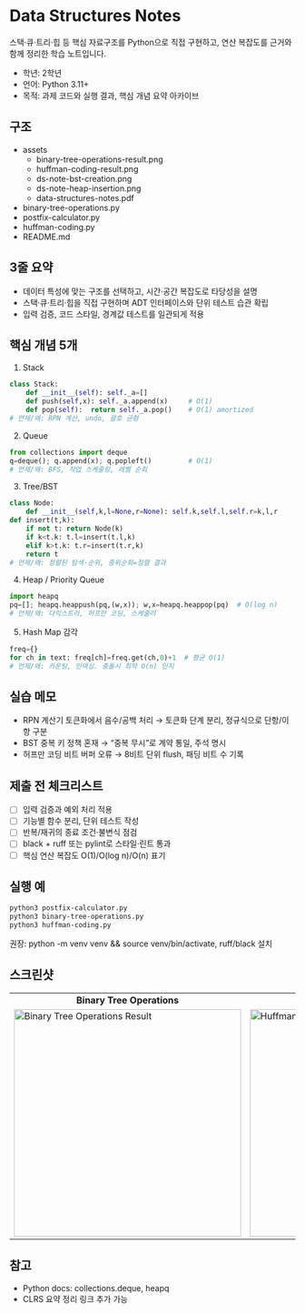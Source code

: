 # Data Structures Notes

스택·큐·트리·힙 등 핵심 자료구조를 Python으로 직접 구현하고, 연산 복잡도를 근거와 함께 정리한 학습 노트입니다.

- 학년: 2학년
- 언어: Python 3.11+
- 목적: 과제 코드와 실행 결과, 핵심 개념 요약 아카이브

## 구조

- assets
  - binary-tree-operations-result.png
  - huffman-coding-result.png
  - ds-note-bst-creation.png
  - ds-note-heap-insertion.png
  - data-structures-notes.pdf
- binary-tree-operations.py
- postfix-calculator.py
- huffman-coding.py
- README.md

## 3줄 요약

- 데이터 특성에 맞는 구조를 선택하고, 시간·공간 복잡도로 타당성을 설명
- 스택·큐·트리·힙을 직접 구현하며 ADT 인터페이스와 단위 테스트 습관 확립
- 입력 검증, 코드 스타일, 경계값 테스트를 일관되게 적용

## 핵심 개념 5개

1) Stack  
```python
class Stack:
    def __init__(self): self._a=[]
    def push(self,x): self._a.append(x)     # O(1)
    def pop(self):  return self._a.pop()    # O(1) amortized
# 언제/왜: RPN 계산, undo, 괄호 균형
```

2) Queue  
```python
from collections import deque
q=deque(); q.append(x); q.popleft()         # O(1)
# 언제/왜: BFS, 작업 스케줄링, 레벨 순회
```

3) Tree/BST  
```python
class Node:
    def __init__(self,k,l=None,r=None): self.k,self.l,self.r=k,l,r
def insert(t,k):
    if not t: return Node(k)
    if k<t.k: t.l=insert(t.l,k)
    elif k>t.k: t.r=insert(t.r,k)
    return t
# 언제/왜: 정렬된 탐색·순위, 중위순회=정렬 결과
```

4) Heap / Priority Queue  
```python
import heapq
pq=[]; heapq.heappush(pq,(w,x)); w,x=heapq.heappop(pq)  # O(log n)
# 언제/왜: 다익스트라, 허프만 코딩, 스케줄러
```

5) Hash Map 감각  
```python
freq={}
for ch in text: freq[ch]=freq.get(ch,0)+1  # 평균 O(1)
# 언제/왜: 카운팅, 인덱싱. 충돌시 최악 O(n) 인지
```

## 실습 메모

- RPN 계산기 토큰화에서 음수/공백 처리 → 토큰화 단계 분리, 정규식으로 단항/이항 구분  
- BST 중복 키 정책 혼재 → “중복 무시”로 계약 통일, 주석 명시  
- 허프만 코딩 비트 버퍼 오류 → 8비트 단위 flush, 패딩 비트 수 기록

## 제출 전 체크리스트

- [ ] 입력 검증과 예외 처리 적용
- [ ] 기능별 함수 분리, 단위 테스트 작성
- [ ] 반복/재귀의 종료 조건·불변식 점검
- [ ] black + ruff 또는 pylint로 스타일·린트 통과
- [ ] 핵심 연산 복잡도 O(1)/O(log n)/O(n) 표기

## 실행 예

```bash
python3 postfix-calculator.py
python3 binary-tree-operations.py
python3 huffman-coding.py
```

권장: python -m venv venv && source venv/bin/activate, ruff/black 설치

## 스크린샷

<table>
  <tr>
    <td align="center"><strong>Binary Tree Operations</strong></td>
    <td align="center"><strong>Huffman Coding</strong></td>
  </tr>
  <tr>
    <td><img src="./assets/binary-tree-operations-result.png" alt="Binary Tree Operations Result" width="400"/></td>
    <td><img src="./assets/huffman-coding-result.png" alt="Huffman Coding Result" width="400"/></td>
  </tr>
</table>

## 참고

- Python docs: collections.deque, heapq  
- CLRS 요약 정리 링크 추가 가능

